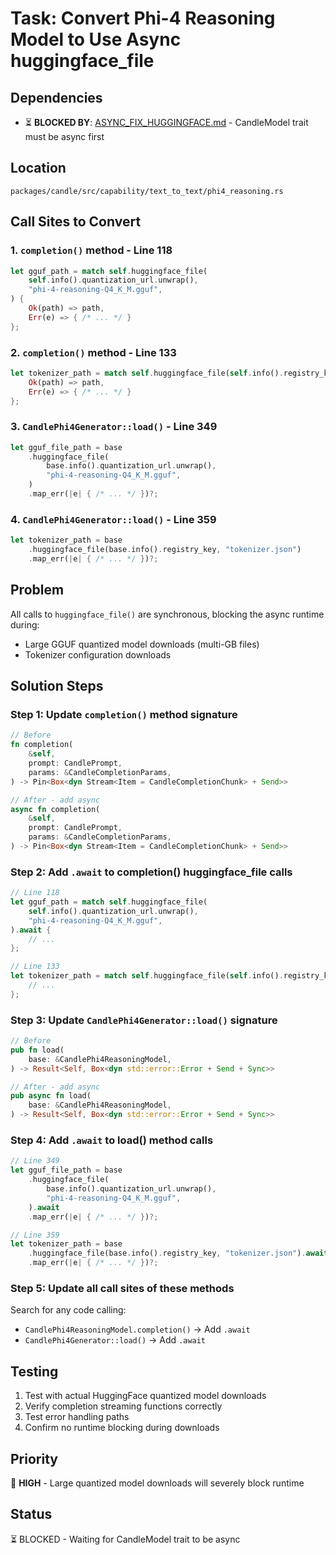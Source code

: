 # Task: Convert Phi-4 Reasoning Model to Use Async huggingface_file

## Dependencies
- ⏳ **BLOCKED BY**: [ASYNC_FIX_HUGGINGFACE.md](./ASYNC_FIX_HUGGINGFACE.md) - CandleModel trait must be async first

## Location
`packages/candle/src/capability/text_to_text/phi4_reasoning.rs`

## Call Sites to Convert

### 1. `completion()` method - Line 118
```rust
let gguf_path = match self.huggingface_file(
    self.info().quantization_url.unwrap(),
    "phi-4-reasoning-Q4_K_M.gguf",
) {
    Ok(path) => path,
    Err(e) => { /* ... */ }
};
```

### 2. `completion()` method - Line 133
```rust
let tokenizer_path = match self.huggingface_file(self.info().registry_key, "tokenizer.json") {
    Ok(path) => path,
    Err(e) => { /* ... */ }
};
```

### 3. `CandlePhi4Generator::load()` - Line 349
```rust
let gguf_file_path = base
    .huggingface_file(
        base.info().quantization_url.unwrap(),
        "phi-4-reasoning-Q4_K_M.gguf",
    )
    .map_err(|e| { /* ... */ })?;
```

### 4. `CandlePhi4Generator::load()` - Line 359
```rust
let tokenizer_path = base
    .huggingface_file(base.info().registry_key, "tokenizer.json")
    .map_err(|e| { /* ... */ })?;
```

## Problem
All calls to `huggingface_file()` are synchronous, blocking the async runtime during:
- Large GGUF quantized model downloads (multi-GB files)
- Tokenizer configuration downloads

## Solution Steps

### Step 1: Update `completion()` method signature
```rust
// Before
fn completion(
    &self,
    prompt: CandlePrompt,
    params: &CandleCompletionParams,
) -> Pin<Box<dyn Stream<Item = CandleCompletionChunk> + Send>>

// After - add async
async fn completion(
    &self,
    prompt: CandlePrompt,
    params: &CandleCompletionParams,
) -> Pin<Box<dyn Stream<Item = CandleCompletionChunk> + Send>>
```

### Step 2: Add `.await` to completion() huggingface_file calls
```rust
// Line 118
let gguf_path = match self.huggingface_file(
    self.info().quantization_url.unwrap(),
    "phi-4-reasoning-Q4_K_M.gguf",
).await {
    // ...
};

// Line 133
let tokenizer_path = match self.huggingface_file(self.info().registry_key, "tokenizer.json").await {
    // ...
};
```

### Step 3: Update `CandlePhi4Generator::load()` signature
```rust
// Before
pub fn load(
    base: &CandlePhi4ReasoningModel,
) -> Result<Self, Box<dyn std::error::Error + Send + Sync>>

// After - add async
pub async fn load(
    base: &CandlePhi4ReasoningModel,
) -> Result<Self, Box<dyn std::error::Error + Send + Sync>>
```

### Step 4: Add `.await` to load() method calls
```rust
// Line 349
let gguf_file_path = base
    .huggingface_file(
        base.info().quantization_url.unwrap(),
        "phi-4-reasoning-Q4_K_M.gguf",
    ).await
    .map_err(|e| { /* ... */ })?;

// Line 359
let tokenizer_path = base
    .huggingface_file(base.info().registry_key, "tokenizer.json").await
    .map_err(|e| { /* ... */ })?;
```

### Step 5: Update all call sites of these methods
Search for any code calling:
- `CandlePhi4ReasoningModel.completion()` → Add `.await`
- `CandlePhi4Generator::load()` → Add `.await`

## Testing
1. Test with actual HuggingFace quantized model downloads
2. Verify completion streaming functions correctly
3. Test error handling paths
4. Confirm no runtime blocking during downloads

## Priority
🔴 **HIGH** - Large quantized model downloads will severely block runtime

## Status
⏳ BLOCKED - Waiting for CandleModel trait to be async
